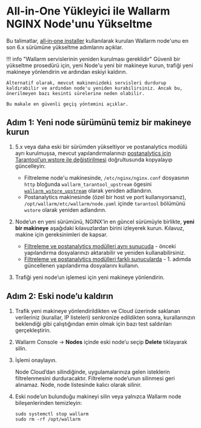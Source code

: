 [statistics-service-all-parameters]:        ../admin-en/configure-statistics-service.md
[img-attacks-in-interface]:                 ../images/admin-guides/test-attacks-quickstart.png
[configure-proxy-balancer-instr]:           ../admin-en/configuration-guides/access-to-wallarm-api-via-proxy.md
[ptrav-attack-docs]:                        ../attacks-vulns-list.md#path-traversal

# All-in-One Yükleyici ile Wallarm NGINX Node'unu Yükseltme

Bu talimatlar, [all‑in‑one installer](../installation/nginx/all-in-one.md) kullanılarak kurulan Wallarm node'unu en son 6.x sürümüne yükseltme adımlarını açıklar.

!!! info "Wallarm servislerinin yeniden kurulması gereklidir"
    Güvenli bir yükseltme prosedürü için, yeni Node'u yeni bir makineye kurun, trafiği yeni makineye yönlendirin ve ardından eskiyi kaldırın.
    
    Alternatif olarak, mevcut makinenizdeki servisleri durdurup kaldırabilir ve ardından node'u yeniden kurabilirsiniz. Ancak bu, önerilmeyen bazı kesinti sürelerine neden olabilir.

    Bu makale en güvenli geçiş yöntemini açıklar.

## Adım 1: Yeni node sürümünü temiz bir makineye kurun

1. 5.x veya daha eski bir sürümden yükseltiyor ve postanalytics modülü ayrı kurulmuşsa, mevcut yapılandırmalarınızı [postanalytics için Tarantool’un wstore ile değiştirilmesi](what-is-new.md#replacing-tarantool-with-wstore-for-postanalytics) doğrultusunda kopyalayıp güncelleyin:

    * Filtreleme node'u makinesinde, `/etc/nginx/nginx.conf` dosyasının `http` bloğunda `wallarm_tarantool_upstream` ögesini [`wallarm_wstore_upstream`](../admin-en/configure-parameters-en.md#wallarm_wstore_upstream) olarak yeniden adlandırın.
    * Postanalytics makinesinde (özel bir host ve port kullanıyorsanız), `/opt/wallarm/etc/wallarm/node.yaml` içinde `tarantool` bölümünü `wstore` olarak yeniden adlandırın.
1. Node’un en yeni sürümünü, NGINX’in en güncel sürümüyle birlikte, **yeni bir makineye** aşağıdaki kılavuzlardan birini izleyerek kurun. Kılavuz, makine için gereksinimleri de kapsar.

    * [Filtreleme ve postanalytics modülleri aynı sunucuda](../installation/nginx/all-in-one.md) - önceki yapılandırma dosyalarınızı aktarabilir ve yeniden kullanabilirsiniz.
    * [Filtreleme ve postanalytics modülleri farklı sunucularda](../admin-en/installation-postanalytics-en.md) - 1. adımda güncellenen yapılandırma dosyalarını kullanın.
1. Trafiği yeni node’un işlemesi için yeni makineye yönlendirin.

## Adım 2: Eski node’u kaldırın

1. Trafik yeni makineye yönlendirildikten ve Cloud üzerinde saklanan verileriniz (kurallar, IP listeleri) senkronize edildikten sonra, kurallarınızın beklendiği gibi çalıştığından emin olmak için bazı test saldırıları gerçekleştirin.
1. Wallarm Console → **Nodes** içinde eski node’u seçip **Delete** tıklayarak silin.
1. İşlemi onaylayın.
    
    Node Cloud’dan silindiğinde, uygulamalarınıza gelen isteklerin filtrelenmesini durduracaktır. Filtreleme node’unun silinmesi geri alınamaz. Node, node listesinde kalıcı olarak silinir.

1. Eski node’un bulunduğu makineyi silin veya yalnızca Wallarm node bileşenlerinden temizleyin:

    ```
    sudo systemctl stop wallarm
    sudo rm -rf /opt/wallarm
    ```